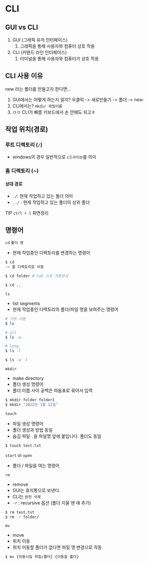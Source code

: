 # CLI

## GUI vs CLI

1. GUI (그래픽 유저 인터페이스)
   1. 그래픽을 통해 사용자와 컴퓨터 상호 작용
2. CLI (커맨드 라인 인터페이스)
   1. 터미널을 통해 사용자와 컴퓨터가 상호 작용



## CLI 사용 이유

new 라는 폴더를 만들고자 한다면...

1. GUI에서는 어떻게 하는지 알지? 우클릭 -> 새로만들기 -> 폴더 -> new
2. CLI에서는? `mkdir 파일이름`
3. ㅇㅇ CLI가 빠름 키보드에서 손 안뗴도 되고ㅎ



## 작업 위치(경로)

### 루트 디렉토리 (`/`)

- windows의 경우 일반적으로 `c드라이브`를 의미

### 홈 디렉토리 (~)

#### 상대 경로

- `./`: 현재 작업하고 있는 폴더 의미
- `../` : 현재 작업하고 있는 폴더의 상위 폴더



TIP `ctrl + l` 화면정리



## 명령어

`cd` `폴더 명`

- 현재 작업중인 디렉토리를 변경하는 명령어

```bash
$ cd
-> 홈 디렉토리로 이동

$ cd folder # tab 으로 자동완성

$ cd ..
```



`ls`

- list segments
- 현재 작업중인 디렉토리의 폴더/파일 명을 보여주는 명령어

```bash
# 기본 사용
$ ls

# all
$ ls -a

# long
$ ls -l

$ ls -a -l
```



`mkdir`

- make directory
- 폴더 생성 명령어
- 폴더 이름 사이 공백은 따옴표로 묶어서 입력

```bash
$ mkdir folder folder1
$ mkdir "2022년 1월 12일"
```



`touch`

- 파일 생성 명령어
- 폴더 생성과 방법 동일
- 숨김 파일 `.`을 파일명 앞에 붙입니다. 폴더도 동일

```bash
$ touch test.txt
```



`start` or `open`

- 폴더 / 파일을 여는 명령어



`rm`

- remove
- GUI는 휴지통으로 보낸다.
- CLI는 `완전 삭제`
- `-r` : recursive 옵션 (폴더 지울 땐 얘 추가)

```bash
$ rm test.txt
$ rm -r folder/
```



`mv`

- move
- 위치 이동
- 위치 이동할 폴더가 없다면 파일 명 변경으로 작동

```bash
$ mv {이동시킬 파일/폴더} {이동할 폴더}
```



